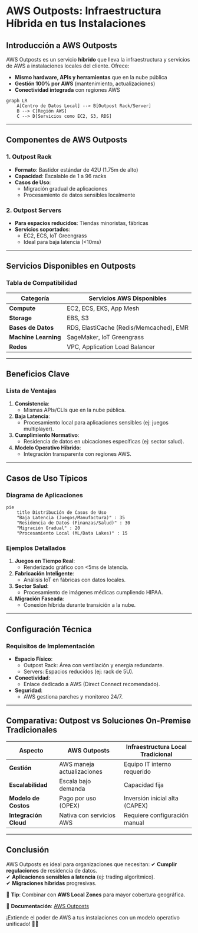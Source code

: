 # **AWS Outposts: Infraestructura Híbrida en tus Instalaciones**

## **Introducción a AWS Outposts**
AWS Outposts es un servicio **híbrido** que lleva la infraestructura y servicios de AWS a instalaciones locales del cliente. Ofrece:
- **Mismo hardware, APIs y herramientas** que en la nube pública
- **Gestión 100% por AWS** (mantenimiento, actualizaciones)
- **Conectividad integrada** con regiones AWS

```mermaid
graph LR
    A[Centro de Datos Local] --> B[Outpost Rack/Server]
    B --> C[Región AWS]
    C --> D[Servicios como EC2, S3, RDS]
```

---

## **Componentes de AWS Outposts**
### **1. Outpost Rack**
- **Formato**: Bastidor estándar de 42U (1.75m de alto)
- **Capacidad**: Escalable de 1 a 96 racks
- **Casos de Uso**:
  - Migración gradual de aplicaciones
  - Procesamiento de datos sensibles localmente

### **2. Outpost Servers**
- **Para espacios reducidos**: Tiendas minoristas, fábricas
- **Servicios soportados**:
  - EC2, ECS, IoT Greengrass
  - Ideal para baja latencia (<10ms)

---

## **Servicios Disponibles en Outposts**
### **Tabla de Compatibilidad**
| **Categoría**          | **Servicios AWS Disponibles**                          |
|------------------------|-------------------------------------------------------|
| **Compute**            | EC2, ECS, EKS, App Mesh                               |
| **Storage**           | EBS, S3                                               |
| **Bases de Datos**     | RDS, ElastiCache (Redis/Memcached), EMR               |
| **Machine Learning**   | SageMaker, IoT Greengrass                             |
| **Redes**             | VPC, Application Load Balancer                        |

---

## **Beneficios Clave**
### **Lista de Ventajas**
1. **Consistencia**:
   - Mismas APIs/CLIs que en la nube pública.
2. **Baja Latencia**:
   - Procesamiento local para aplicaciones sensibles (ej: juegos multiplayer).
3. **Cumplimiento Normativo**:
   - Residencia de datos en ubicaciones específicas (ej: sector salud).
4. **Modelo Operativo Híbrido**:
   - Integración transparente con regiones AWS.

---

## **Casos de Uso Típicos**
### **Diagrama de Aplicaciones**
```mermaid
pie
    title Distribución de Casos de Uso
    "Baja Latencia (Juegos/Manufactura)" : 35
    "Residencia de Datos (Finanzas/Salud)" : 30
    "Migración Gradual" : 20
    "Procesamiento Local (ML/Data Lakes)" : 15
```

### **Ejemplos Detallados**
1. **Juegos en Tiempo Real**:
   - Renderizado gráfico con <5ms de latencia.
2. **Fabricación Inteligente**:
   - Análisis IoT en fábricas con datos locales.
3. **Sector Salud**:
   - Procesamiento de imágenes médicas cumpliendo HIPAA.
4. **Migración Faseada**:
   - Conexión híbrida durante transición a la nube.

---

## **Configuración Técnica**
### **Requisitos de Implementación**
- **Espacio Físico**:
  - Outpost Rack: Área con ventilación y energía redundante.
  - Servers: Espacios reducidos (ej: rack de 5U).
- **Conectividad**:
  - Enlace dedicado a AWS (Direct Connect recomendado).
- **Seguridad**:
  - AWS gestiona parches y monitoreo 24/7.

---

## **Comparativa: Outpost vs Soluciones On-Premise Tradicionales**
| **Aspecto**            | **AWS Outposts**                          | **Infraestructura Local Tradicional**      |
|------------------------|------------------------------------------|------------------------------------------|
| **Gestión**           | AWS maneja actualizaciones               | Equipo IT interno requerido              |
| **Escalabilidad**     | Escala bajo demanda                      | Capacidad fija                          |
| **Modelo de Costos**  | Pago por uso (OPEX)                     | Inversión inicial alta (CAPEX)           |
| **Integración Cloud** | Nativa con servicios AWS                | Requiere configuración manual            |

---

## **Conclusión**
AWS Outposts es ideal para organizaciones que necesitan:
✔ **Cumplir regulaciones** de residencia de datos.  
✔ **Aplicaciones sensibles a latencia** (ej: trading algorítmico).  
✔ **Migraciones híbridas** progresivas.  

📌 **Tip**: Combinar con **AWS Local Zones** para mayor cobertura geográfica.  

🔗 **Documentación**: [AWS Outposts](https://aws.amazon.com/es/outposts/)  

¡Extiende el poder de AWS a tus instalaciones con un modelo operativo unificado! 🏢🔌
